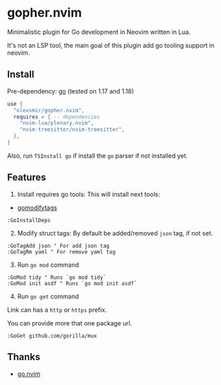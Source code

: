 # gopher.nvim

Minimalistic plugin for Go development in Neovim written in Lua.

It's not an LSP tool, the main goal of this plugin add go tooling support in neovim.

## Install

Pre-dependency: [go](https://github.com/golang/go) (tested on 1.17 and 1.18)

```lua
use {
  "olexsmir/gopher.nvim",
  requires = { -- dependencies
    "nvim-lua/plenary.nvim",
    "nvim-treesitter/nvim-treesitter",
  },
}
```

Also, run `TSInstall go` if install the `go` parser if not installed yet.

## Features

1. Install requires go tools:
This will install next tools:

- [gomodifytags](https://github.com/fatih/gomodifytags)

```viml
:GoInstallDeps
```

2. Modify struct tags:
By default be added/removed `json` tag, if not set.

```viml
:GoTagAdd json " For add json tag
:GoTagRm yaml " For remove yaml tag
```

3. Run `go mod` command

```viml
:GoMod tidy " Runs `go mod tidy`
:GoMod init asdf " Runs `go mod init asdf`
```

4. Run `go get` command

Link can has a `http` or `https` prefix.

You can provide more that one package url.

```viml
:GoGet github.com/gorilla/mux
```

## Thanks

- [go.nvim](https://github.com/ray-x/go.nvim)
